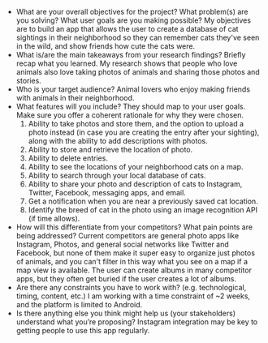  - What are your overall objectives for the project? What problem(s) are you solving? What user goals are you making possible?
     My objectives are to build an app that allows the user to create a database of cat sightings in their neighborhood so they can remember cats they've seen in the wild, and show friends how cute the cats were.
 - What is/are the main takeaways from your research findings? Briefly recap what you learned.
     My research shows that people who love animals also love taking photos of animals and sharing those photos and stories.
 - Who is your target audience?
     Animal lovers who enjoy making friends with animals in their neighborhood.
 - What features will you include? They should map to your user goals. Make sure you offer a coherent rationale for why they were chosen.
     1. Ability to take photos and store them, and the option to upload a photo instead (in case you are creating the entry after your sighting), along with the ability to add descriptions with photos.
     2. Ability to store and retrieve the location of photo.
     3. Ability to delete entries.
     4. Ability to see the locations of your neighborhood cats on a map.
     5. Ability to search through your local database of cats.
     6. Ability to share your photo and description of cats to Instagram, Twitter, Facebook, messaging apps, and email.
     7. Get a notification when you are near a previously saved cat location.
     8. Identify the breed of cat in the photo using an image recognition API (if time allows).
 - How will this differentiate from your competitors? What pain points are being addressed?
     Current competitors are general photo apps like Instagram, Photos, and general social networks like Twitter and Facebook, but none of them make it super easy to organize just photos of animals, and you can't filter in this way what you see on a map if a map view is available. The user can create albums in many competitor apps, but they often get buried if the user creates a lot of albums.
 - Are there any constraints you have to work with? (e.g. technological, timing, content, etc.)
     I am working with a time constraint of ~2 weeks, and the platform is limited to Android.
 - Is there anything else you think might help us (your stakeholders) understand what you’re proposing?
     Instagram integration may be key to getting people to use this app regularly.
